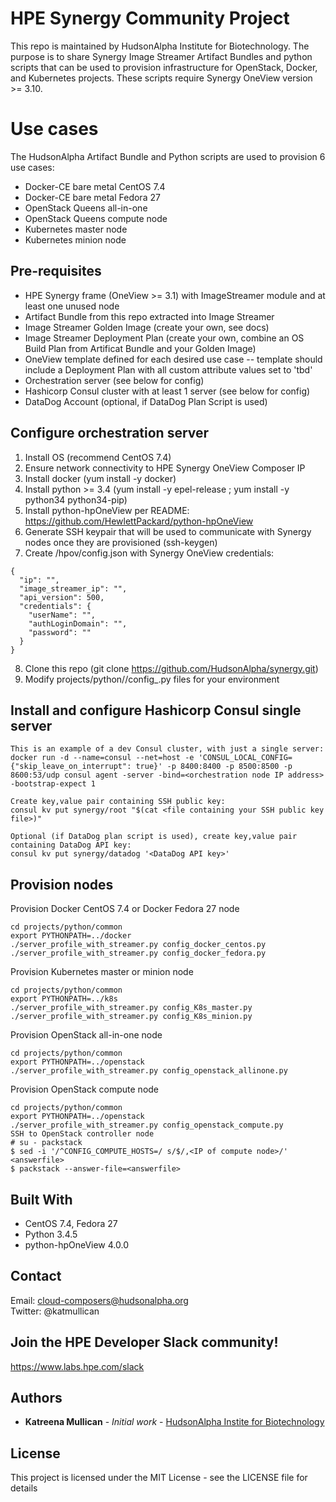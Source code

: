 # HPE Synergy Community Project  
  
This repo is maintained by HudsonAlpha Institute for Biotechnology.  The purpose is to share Synergy Image Streamer Artifact Bundles and python scripts
 that can be used to provision infrastructure for OpenStack, Docker, and Kubernetes projects.  These scripts require Synergy OneView version >= 3.10.  
  
# Use cases   
  
The HudsonAlpha Artifact Bundle and Python scripts are used to provision 6 use cases:  
* Docker-CE bare metal CentOS 7.4  
* Docker-CE bare metal Fedora 27  
* OpenStack Queens all-in-one  
* OpenStack Queens compute node  
* Kubernetes master node  
* Kubernetes minion node  
  
## Pre-requisites
  
* HPE Synergy frame (OneView >= 3.1) with ImageStreamer module and at least one unused node  
* Artifact Bundle from this repo extracted into Image Streamer    
* Image Streamer Golden Image (create your own, see docs)  
* Image Streamer Deployment Plan (create your own, combine an OS Build Plan from Artificat Bundle and your Golden Image)  
* OneView template defined for each desired use case -- template should include a Deployment Plan with all custom attribute values set to 'tbd'  
* Orchestration server (see below for config)  
* Hashicorp Consul cluster with at least 1 server (see below for config)  
* DataDog Account (optional, if DataDog Plan Script is used)  
  
## Configure orchestration server  
  
1. Install OS (recommend CentOS 7.4)   
2. Ensure network connectivity to HPE Synergy OneView Composer IP  
3. Install docker (yum install -y docker)  
4. Install python >= 3.4 (yum install -y epel-release ; yum install -y python34 python34-pip)   
5. Install python-hpOneView per README: https://github.com/HewlettPackard/python-hpOneView  
6. Generate SSH keypair that will be used to communicate with Synergy nodes once they are provisioned (ssh-keygen)   
7. Create /hpov/config.json with Synergy OneView credentials:      
```
{
  "ip": "",
  "image_streamer_ip": "",
  "api_version": 500,
  "credentials": {
    "userName": "",
    "authLoginDomain": "",
    "password": ""
  }
}
```
8. Clone this repo (git clone https://github.com/HudsonAlpha/synergy.git)  
9. Modify projects/python/<usecase>/config_<xxx>.py files for your environment  
  
## Install and configure Hashicorp Consul single server  
  
```
This is an example of a dev Consul cluster, with just a single server:
docker run -d --name=consul --net=host -e 'CONSUL_LOCAL_CONFIG={"skip_leave_on_interrupt": true}' -p 8400:8400 -p 8500:8500 -p 8600:53/udp consul agent -server -bind=<orchestration node IP address> -bootstrap-expect 1

Create key,value pair containing SSH public key:
consul kv put synergy/root "$(cat <file containing your SSH public key file>)"  
  
Optional (if DataDog plan script is used), create key,value pair containing DataDog API key:
consul kv put synergy/datadog '<DataDog API key>'  
```

## Provision nodes  

Provision Docker CentOS 7.4 or Docker Fedora 27 node  
```
cd projects/python/common
export PYTHONPATH=../docker
./server_profile_with_streamer.py config_docker_centos.py
./server_profile_with_streamer.py config_docker_fedora.py
```

Provision Kubernetes master or minion node  
```
cd projects/python/common
export PYTHONPATH=../k8s
./server_profile_with_streamer.py config_K8s_master.py
./server_profile_with_streamer.py config_K8s_minion.py
```

Provision OpenStack all-in-one node
```
cd projects/python/common
export PYTHONPATH=../openstack
./server_profile_with_streamer.py config_openstack_allinone.py
```

Provision OpenStack compute node
```
cd projects/python/common
export PYTHONPATH=../openstack
./server_profile_with_streamer.py config_openstack_compute.py
SSH to OpenStack controller node
# su - packstack
$ sed -i '/^CONFIG_COMPUTE_HOSTS=/ s/$/,<IP of compute node>/' <answerfile>
$ packstack --answer-file=<answerfile>
```
  
## Built With
* CentOS 7.4, Fedora 27
* Python 3.4.5  
* python-hpOneView 4.0.0
  
## Contact  
Email: cloud-composers@hudsonalpha.org  
Twitter: @katmullican
  
## Join the HPE Developer Slack community!  
https://www.labs.hpe.com/slack

## Authors
* **Katreena Mullican** - *Initial work* - [HudsonAlpha Instite for Biotechnology](http://www.hudsonalpha.org)

## License
This project is licensed under the MIT License - see the LICENSE file for details
